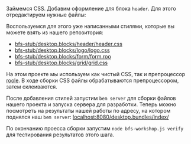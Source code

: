 Займемся CSS. Добавим оформление для блока `header`. Для этого отредактируем нужные файлы:

Воспользуемся для этого уже написанными стилями, которые вы можете взять из нашего репозитория:

 * [bfs-stub/desktop.blocks/header/header.css](https://github.com/bem/sssr/blob/master/desktop.blocks/header/header.css)
 * [bfs-stub/desktop.blocks/logo/logo.css](https://github.com/bem/sssr/blob/master/desktop.blocks/logo/logo.css)
 * [bfs-stub/desktop.blocks/form/form.roo](https://github.com/bem/sssr/blob/master/desktop.blocks/form/form.roo)
 * [bfs-stub/desktop.blocks/grid/grid.css](https://github.com/bem/sssr/blob/master/desktop.blocks/grid/grid.css)

На этом проекте мы используем как чистый CSS, так и препроцессор [roole](http://roole.org). В ходе сборки CSS файлы обрабатываются препроцессором, затем склеиваются.

После добавления стилей запустим `bem server` для сборки файлов нашего проекта и запуска сервера для разработки. Теперь можно посмотреть на результаты нашей работы по адресу, на котором поднялся наш `bem server`: [localhost:8080/desktop.bundles/index/](http://localhost:8080/desktop.bundles/index/)

По окончанию проесса сборки запустим `node bfs-workshop.js verify` для тестирования результатов этого шага.

